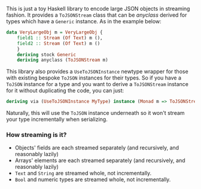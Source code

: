 This is just a toy Haskell library to encode large JSON objects in streaming fashion. It provides a `ToJSONStream` class that can be _anyclass_ derived for types which have a `Generic` instance. As in the example below:

```haskell
data VeryLargeObj m = VeryLargeObj {
    field1 :: Stream (Of Text) m (),
    field2 :: Stream (Of Text) m ()
    }
    deriving stock Generic
    deriving anyclass (ToJSONStream m)
```

This library also provides a `UseToJSONInstance` newtype wrapper for those with existing bespoke `ToJSON` instances for their types.
So if you have a `ToJSON` instance for a type and you want to derive a `ToJSONStream` instance for it without duplicating the code, you can just:


```haskell
deriving via (UseToJSONInstance MyType) instance (Monad m => ToJSONStream m MyType)
```

Naturally, this will use the `ToJSON` instance underneath so it won't stream your type incrementally when serializing.

### How streaming is it?

- Objects' fields are each streamed separately (and recursively, and reasonably lazily)
- Arrays' elements are each streamed separately (and recursively, and reasonably lazily)
- `Text` and `String` are streamed whole, not incrementally.
- `Bool` and numeric types are streamed whole, not incrementally.